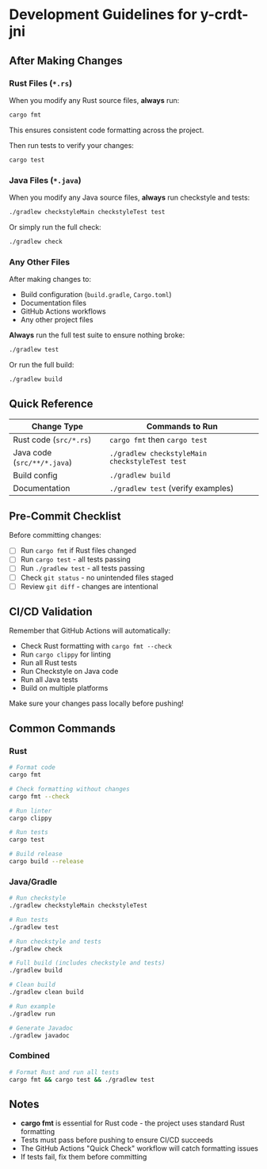 # Development Guidelines for y-crdt-jni

## After Making Changes

### Rust Files (`*.rs`)

When you modify any Rust source files, **always** run:

```bash
cargo fmt
```

This ensures consistent code formatting across the project.

Then run tests to verify your changes:

```bash
cargo test
```

### Java Files (`*.java`)

When you modify any Java source files, **always** run checkstyle and tests:

```bash
./gradlew checkstyleMain checkstyleTest test
```

Or simply run the full check:

```bash
./gradlew check
```

### Any Other Files

After making changes to:
- Build configuration (`build.gradle`, `Cargo.toml`)
- Documentation files
- GitHub Actions workflows
- Any other project files

**Always** run the full test suite to ensure nothing broke:

```bash
./gradlew test
```

Or run the full build:

```bash
./gradlew build
```

## Quick Reference

| Change Type | Commands to Run |
|-------------|-----------------|
| Rust code (`src/*.rs`) | `cargo fmt` then `cargo test` |
| Java code (`src/**/*.java`) | `./gradlew checkstyleMain checkstyleTest test` |
| Build config | `./gradlew build` |
| Documentation | `./gradlew test` (verify examples) |

## Pre-Commit Checklist

Before committing changes:

- [ ] Run `cargo fmt` if Rust files changed
- [ ] Run `cargo test` - all tests passing
- [ ] Run `./gradlew test` - all tests passing
- [ ] Check `git status` - no unintended files staged
- [ ] Review `git diff` - changes are intentional

## CI/CD Validation

Remember that GitHub Actions will automatically:
- Check Rust formatting with `cargo fmt --check`
- Run `cargo clippy` for linting
- Run all Rust tests
- Run Checkstyle on Java code
- Run all Java tests
- Build on multiple platforms

Make sure your changes pass locally before pushing!

## Common Commands

### Rust
```bash
# Format code
cargo fmt

# Check formatting without changes
cargo fmt --check

# Run linter
cargo clippy

# Run tests
cargo test

# Build release
cargo build --release
```

### Java/Gradle
```bash
# Run checkstyle
./gradlew checkstyleMain checkstyleTest

# Run tests
./gradlew test

# Run checkstyle and tests
./gradlew check

# Full build (includes checkstyle and tests)
./gradlew build

# Clean build
./gradlew clean build

# Run example
./gradlew run

# Generate Javadoc
./gradlew javadoc
```

### Combined
```bash
# Format Rust and run all tests
cargo fmt && cargo test && ./gradlew test
```

## Notes

- **cargo fmt** is essential for Rust code - the project uses standard Rust formatting
- Tests must pass before pushing to ensure CI/CD succeeds
- The GitHub Actions "Quick Check" workflow will catch formatting issues
- If tests fail, fix them before committing
